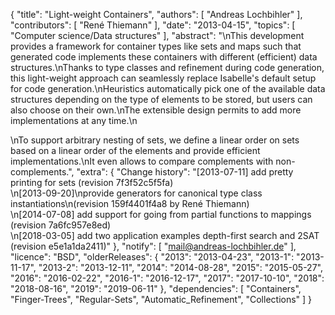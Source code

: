 {
    "title": "Light-weight Containers",
    "authors": [
        "Andreas Lochbihler"
    ],
    "contributors": [
        "René Thiemann"
    ],
    "date": "2013-04-15",
    "topics": [
        "Computer science/Data structures"
    ],
    "abstract": "\nThis development provides a framework for container types like sets and maps such that generated code implements these containers with different (efficient) data structures.\nThanks to type classes and refinement during code generation, this light-weight approach can seamlessly replace Isabelle's default setup for code generation.\nHeuristics automatically pick one of the available data structures depending on the type of elements to be stored, but users can also choose on their own.\nThe extensible design permits to add more implementations at any time.\n<p>\nTo support arbitrary nesting of sets, we define a linear order on sets based on a linear order of the elements and provide efficient implementations.\nIt even allows to compare complements with non-complements.",
    "extra": {
        "Change history": "[2013-07-11] add pretty printing for sets (revision 7f3f52c5f5fa)<br>\n[2013-09-20]\nprovide generators for canonical type class instantiations\n(revision 159f4401f4a8 by René Thiemann)<br>\n[2014-07-08] add support for going from partial functions to mappings (revision 7a6fc957e8ed)<br>\n[2018-03-05] add two application examples depth-first search and 2SAT (revision e5e1a1da2411)"
    },
    "notify": [
        "mail@andreas-lochbihler.de"
    ],
    "licence": "BSD",
    "olderReleases": {
        "2013": "2013-04-23",
        "2013-1": "2013-11-17",
        "2013-2": "2013-12-11",
        "2014": "2014-08-28",
        "2015": "2015-05-27",
        "2016": "2016-02-22",
        "2016-1": "2016-12-17",
        "2017": "2017-10-10",
        "2018": "2018-08-16",
        "2019": "2019-06-11"
    },
    "dependencies": [
        "Containers",
        "Finger-Trees",
        "Regular-Sets",
        "Automatic_Refinement",
        "Collections"
    ]
}